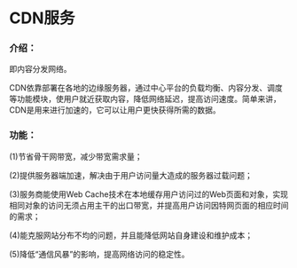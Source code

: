 # CDN服务

### 介绍：

即内容分发网络。

CDN依靠部署在各地的边缘服务器，通过中心平台的负载均衡、内容分发、调度等功能模块，使用户就近获取内容，降低网络延迟，提高访问速度。简单来讲，CDN是用来进行加速的，它可以让用户更快获得所需的数据。

### 功能：

(1)节省骨干网带宽，减少带宽需求量；

(2)提供服务器端加速，解决由于用户访问量大造成的服务器过载问题；

(3)服务商能使用Web Cache技术在本地缓存用户访问过的Web页面和对象，实现相同对象的访问无须占用主干的出口带宽，并提高用户访问因特网页面的相应时间的需求；

(4)能克服网站分布不均的问题，并且能降低网站自身建设和维护成本；

(5)降低“通信风暴”的影响，提高网络访问的稳定性。
